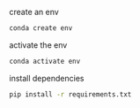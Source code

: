 create an env
```bash
conda create env
```

activate the env
```bash
conda activate env
```

install dependencies
```bash
pip install -r requirements.txt
```

